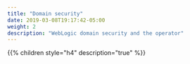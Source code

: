 ```yaml
---
title: "Domain security"
date: 2019-03-08T19:17:42-05:00
weight: 2
description: "WebLogic domain security and the operator"
---
```


{{% children style="h4" description="true" %}}
